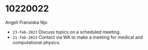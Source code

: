# 10220022
Angeli Fransiska Njo

+ `23-feb-2023` Discuss topics on a scheduled meeting.
+ `21-feb-2023` Contact via WA to make a meeting for medical and computational physics.
